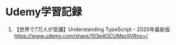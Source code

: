 # Udemy学習記録
1. 【世界で7万人が受講】Understanding TypeScript - 2020年最新版 https://www.udemy.com/share/103e4OCUMecllVRno=/ 